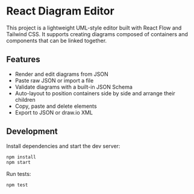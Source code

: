 # React Diagram Editor

This project is a lightweight UML-style editor built with React Flow and Tailwind CSS. It supports creating diagrams composed of containers and components that can be linked together.

## Features

- Render and edit diagrams from JSON
- Paste raw JSON or import a file
- Validate diagrams with a built-in JSON Schema
- Auto-layout to position containers side by side and arrange their children
- Copy, paste and delete elements
- Export to JSON or draw.io XML

## Development

Install dependencies and start the dev server:

```bash
npm install
npm start
```

Run tests:

```bash
npm test
```
